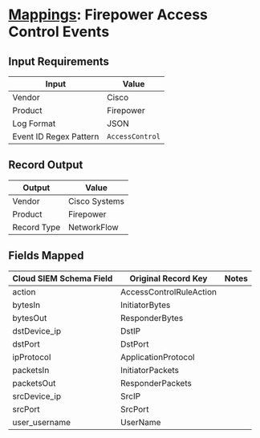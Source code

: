 # [Mappings](README.md): Firepower Access Control Events

## Input Requirements

|Input|Value|
|-----|-----|
|Vendor|Cisco|
|Product|Firepower|
|Log Format|JSON|
|Event ID Regex Pattern|`AccessControl`|

## Record Output

|Output|Value|
|------|-----|
|Vendor|Cisco Systems|
|Product|Firepower|
|Record Type|NetworkFlow|

## Fields Mapped

|Cloud SIEM Schema Field|Original Record Key|Notes|
|-----------------------|-------------------|-----|
|action|AccessControlRuleAction||
|bytesIn|InitiatorBytes||
|bytesOut|ResponderBytes||
|dstDevice_ip|DstIP||
|dstPort|DstPort||
|ipProtocol|ApplicationProtocol||
|packetsIn|InitiatorPackets||
|packetsOut|ResponderPackets||
|srcDevice_ip|SrcIP||
|srcPort|SrcPort||
|user_username|UserName||

